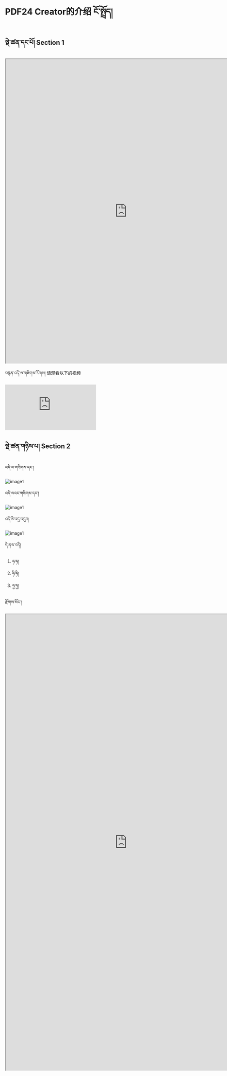 # PDF24 Creator的介绍 ངོ་སྤྲོད།

## སྡེ་ཚན་དང་པོ། Section 1

<p class="hide top"><iframe src="https://shimowendang.com/forms/DryQdhWtqGdx63D3/fill?channel=1" style="height:1000px;width:800px;"></iframe></p>

བརྙན་འདི་ལ་གཟིགས་རོགས། 请观看以下的视频

<iframe frameborder="0" src="https://v.qq.com/txp/iframe/player.html?vid=f3275mut6yj" allowFullScreen="true"></iframe>

## སྡེ་ཚན་གཉིས་པ། Section 2

འདི་ལ་གཟིགས་དང་།

![image1](images/01.gif)

འདི་ལའང་གཟིགས་དང་།

![image1](images/000003.png)

འདི་ཅི་འདྲ་འདུག

![image1](images/03.gif)

དེ་ནས་འདི།

1.  ཧ་ཧ།
2.  ཧི་ཧི།
3.  ཧུ་ཧུ།

<p class="over">རྫོགས་སོང་།</p>

<p class="hide top"><iframe src="https://shimowendang.com/forms/5FA92QePrLgG1m12/fill?channel=1" style="width:800px;height:1500px;"></iframe></p>
